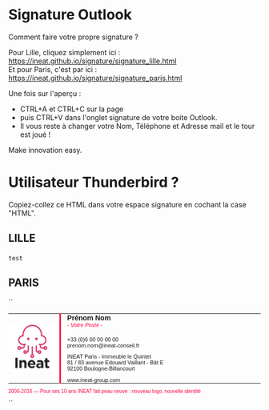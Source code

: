 # Signature Outlook

Comment faire votre propre signature ?

<span>Pour Lille, cliquez simplement ici : https://ineat.github.io/signature/signature_lille.html</span></br>
<span>Et pour Paris, c'est par ici : https://ineat.github.io/signature/signature_paris.html</span>

Une fois sur l'aperçu :</br>
- CTRL+A et CTRL+C sur la page</br>
- puis CTRL+V dans l'onglet signature de votre boite Outlook.</br>
- Il vous reste à changer votre Nom, Téléphone et Adresse mail et le tour est joué !

Make innovation easy.


# Utilisateur Thunderbird ?

Copiez-collez ce HTML dans votre espace signature en cochant la case "HTML".

## LILLE
`test`
 
## PARIS
``<table cellpadding="0" cellspacing="0" border="0" style="background: none; border-width: 0px; border: 0px; margin: 0; padding: 0;">
  <tr>
     <td style="width: 100px; padding-top: 0; padding-bottom: 0; padding-left: 0; padding-right: 7px; border-top: 0; border-bottom: 0: border-left: 0; border-right: solid 3px #ff0042  ">
      <img style="max-width: 100%;" src="https://raw.githubusercontent.com/ineat/signature/gh-pages/logo_signature.jpg">
     </td>
     <td style="width: 400px; padding-top: 0; padding-bottom: 0; padding-left: 12px; padding-right: 0;">
      <p style="margin: 0px; padding-bottom: 0px; font-size: 14px; font-family: Arial, Helvetica, sans-serif; font-weight:bold;">Prénom Nom</p>
      <p style="margin: 0px; padding-bottom: 0px; font-size: 11px; font-family: Arial, Helvetica, sans-serif; color:#ff0042; "><i>- Votre Poste -</i></p><br/>
      <p style="margin: 0px; padding-bottom: 0px; font-size: 11px; font-family: Arial, Helvetica, sans-serif;">+33 (0)6 00 00 00 00</p>
      <p style="margin: 0px; padding-bottom: 0px; font-size: 11px; font-family: Arial, Helvetica, sans-serif;">prenom.nom@ineat-conseil.fr</p>
      <p style="margin-top:10px; font-size: 11px; font-family: Arial, Helvetica, sans-serif;">INEAT Paris - Immeuble le Quintet<br/>81 / 83 avenue Edouard Vaillant -  Bât E <br/>92100 Boulogne-Billancourt</p>
      <p style="margin: 0px; padding-bottom: 0px; font-size: 11px; font-family: Arial, Helvetica, sans-serif;">www.ineat-group.com</p>
     </td>
  </tr>
</table>
<p style="margin-top:10px; font-size: 10px; color: #ff0042; font-family: Arial, Helvetica, sans-serif;">2006-2016 — Pour ses 10 ans INEAT fait peau neuve : nouveau logo, nouvelle identité</p>``


